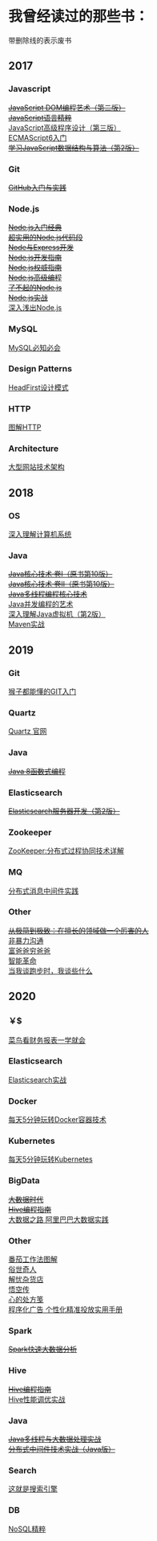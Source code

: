 # 我曾经读过的那些书：
带删除线的表示废书


## 2017

### Javascript
[~~JavaScript DOM编程艺术（第二版）~~](https://book.douban.com/subject/6038371/)   
[~~JavaScript语言精粹~~](https://book.douban.com/subject/3590768/)      
[JavaScript高级程序设计（第三版）](https://book.douban.com/subject/10546125/)  
[ECMAScript6入门](https://book.douban.com/subject/25966265/)  
[~~学习JavaScript数据结构与算法（第2版）~~](https://book.douban.com/subject/27129352/)

### Git
[~~GitHub入门与实践~~](https://book.douban.com/subject/26462816/)   

### Node.js
[~~Node.js入门经典~~](https://book.douban.com/subject/23780706/)  
[~~超实用的Node.js代码段~~](https://book.douban.com/subject/26658600/)  
[~~Node与Express开发~~](https://book.douban.com/subject/26301434/)   
[~~Node.js开发指南~~](https://book.douban.com/subject/10789820/)    
[~~Node.js权威指南~~](https://book.douban.com/subject/25892704/)  
[~~Node.js高级编程~~](https://book.douban.com/subject/25799431/)  
[~~了不起的Node.js~~](https://book.douban.com/subject/25767596/)  
[~~Node.js实战~~](https://book.douban.com/subject/25870705/)  
[深入浅出Node.js](https://book.douban.com/subject/25768396/) 

### MySQL
[MySQL必知必会](https://book.douban.com/subject/3354490/) 

### Design Patterns
[HeadFirst设计模式](https://book.douban.com/subject/2243615/)  

### HTTP
[图解HTTP](https://book.douban.com/subject/25863515/) 

### Architecture
[大型网站技术架构](https://book.douban.com/subject/25723064/)  

## 2018

### OS
[深入理解计算机系统](https://book.douban.com/subject/26912767/) 

### Java
[~~Java核心技术·卷I（原书第10版）~~](https://book.douban.com/subject/26880667/)  
[~~Java核心技术·卷II（原书第10版）~~](https://book.douban.com/subject/27165931/)  
[~~Java多线程编程核心技术~~](https://book.douban.com/subject/26555197/)  
[Java并发编程的艺术](https://book.douban.com/subject/26591326/)  
[深入理解Java虚拟机（第2版）](https://book.douban.com/subject/24722612/)   
[Maven实战](https://book.douban.com/subject/5345682/)  

## 2019

### Git  
[猴子都能懂的GIT入门](https://backlog.com/git-tutorial/cn/contents/)   

### Quartz
[Quartz 官网](http://www.quartz-scheduler.org/documentation/)

### Java
[~~Java 8函数式编程~~](https://book.douban.com/subject/26346017/)   

### Elasticsearch
[~~Elasticsearch服务器开发（第2版）~~](https://book.douban.com/subject/26318087/)

### Zookeeper
[ZooKeeper:分布式过程协同技术详解](https://book.douban.com/subject/26766807/)    

### MQ
[分布式消息中间件实践
](https://book.douban.com/subject/30337995/)    

### Other
[~~从极简到极致：在擅长的领域做一个厉害的人~~](https://book.douban.com/subject/30270124/)  
[非暴力沟通](https://book.douban.com/subject/3533221/)  
[富爸爸穷爸爸](https://book.douban.com/subject/1033778/)  
[智能革命](https://book.douban.com/subject/27017609/)  
[当我谈跑步时，我谈些什么](https://book.douban.com/subject/4872222/)   

## 2020

### ￥$
[菜鸟看财务报表一学就会
](https://book.douban.com/subject/25733327/)     

### Elasticsearch
[Elasticsearch实战
](https://book.douban.com/subject/30380439/)   

### Docker
[每天5分钟玩转Docker容器技术
](https://book.douban.com/subject/27593748/)    

### Kubernetes
[每天5分钟玩转Kubernetes](https://book.douban.com/subject/30186113/)   

### BigData
[~~大数据时代~~](https://book.douban.com/subject/20429677/)   
[~~Hive编程指南~~](https://book.douban.com/subject/25791255/)   
[大数据之路 阿里巴巴大数据实践](https://book.douban.com/subject/27074564/)    

### Other      
[番茄工作法图解](https://book.douban.com/subject/26099295/)   
[俗世奇人](https://book.douban.com/subject/3389984/)   
[解忧杂货店](https://book.douban.com/subject/25862578/)   
[悟空传](https://book.douban.com/subject/6431994/)   
[心的处方笺](https://book.douban.com/subject/24527645/)   
[程序化广告 个性化精准投放实用手册](https://book.douban.com/subject/27180590/)


### Spark
[~~Spark快速大数据分析~~](https://book.douban.com/subject/26616244/)    


### Hive
[~~Hive编程指南~~](https://book.douban.com/subject/25791255/)    
[Hive性能调优实战](https://book.douban.com/subject/34940221/)


### Java
[~~Java多线程与大数据处理实战~~](https://book.douban.com/subject/35103733/)  
[~~分布式中间件技术实战（Java版）~~](https://book.douban.com/subject/34909695/)

### Search
[这就是搜索引擎](https://book.douban.com/subject/7006719/)   

### DB
[NoSQL精粹](https://book.douban.com/subject/25662138/)


